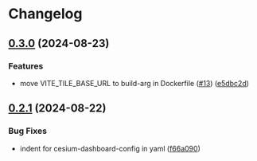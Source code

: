 # Changelog

## [0.3.0](https://github.com/ForumViriumHelsinki/CesiumDashboard/compare/v0.2.1...v0.3.0) (2024-08-23)


### Features

* move VITE_TILE_BASE_URL to build-arg in Dockerfile ([#13](https://github.com/ForumViriumHelsinki/CesiumDashboard/issues/13)) ([e5dbc2d](https://github.com/ForumViriumHelsinki/CesiumDashboard/commit/e5dbc2dc57640412d0ba3f4b72109f5c87ed10d4))

## [0.2.1](https://github.com/ForumViriumHelsinki/CesiumDashboard/compare/v0.2.0...v0.2.1) (2024-08-22)


### Bug Fixes

* indent for cesium-dashboard-config in yaml ([f66a090](https://github.com/ForumViriumHelsinki/CesiumDashboard/commit/f66a090e094d1d3b7233480c0743d7c2cbab0cc5))
